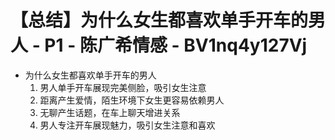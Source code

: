 # 【总结】为什么女生都喜欢单手开车的男人 - P1 - 陈广希情感 - BV1nq4y127Vj

-   为什么女生都喜欢单手开车的男人
    1.  男人单手开车展现完美侧脸，吸引女生注意
    2.  距离产生爱情，陌生环境下女生更容易依赖男人
    3.  无聊产生话题，在车上聊天增进关系
    4.  男人专注开车展现魅力，吸引女生注意和喜欢